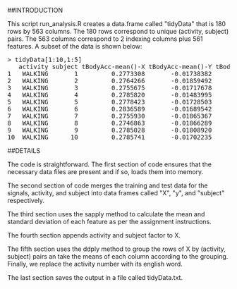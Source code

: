 
##INTRODUCTION

This script run_analysis.R creates a data.frame called "tidyData" that is 180
rows by 563 columns. The 180 rows correspond to unique (activity, subject)
pairs. The 563 columns correspond to 2 indexing columns plus 561 features. A
subset of the data is shown below:

<pre>
> tidyData[1:10,1:5]
   activity subject tBodyAcc-mean()-X tBodyAcc-mean()-Y tBodyAcc-mean()-Z
1   WALKING       1         0.2773308       -0.01738382        -0.1111481
2   WALKING       2         0.2764266       -0.01859492        -0.1055004
3   WALKING       3         0.2755675       -0.01717678        -0.1126749
4   WALKING       4         0.2785820       -0.01483995        -0.1114031
5   WALKING       5         0.2778423       -0.01728503        -0.1077418
6   WALKING       6         0.2836589       -0.01689542        -0.1103032
7   WALKING       7         0.2755930       -0.01865367        -0.1109122
8   WALKING       8         0.2746863       -0.01866289        -0.1072521
9   WALKING       9         0.2785028       -0.01808920        -0.1108205
10  WALKING      10         0.2785741       -0.01702235        -0.1090575
</pre>

##DETAILS

The code is straightforward.  The first section of code ensures that the
necessary data files are present and if so, loads them into memory.

The second section of code merges the training and test data for the signals,
activity, and subject into data frames called "X", "y", and "subject"
respectively.

The third section uses the sapply method to calculate the mean and standard
deviation of each feature as per the assignment instructions.

The fourth section appends activity and subject factor to X.

The fifth section uses the ddply method to group the rows of X by (activity,
subject) pairs an take the means of each column according to the grouping.
Finally, we replace the activity number with its english word.

The last section saves the output in a file called tidyData.txt.
